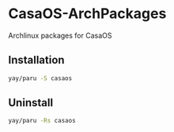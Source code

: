 # CasaOS-ArchPackages
Archlinux packages for CasaOS

## Installation
```bash
yay/paru -S casaos
```

## Uninstall
```bash
yay/paru -Rs casaos
```